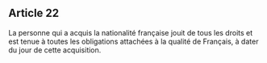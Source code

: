 Article 22
----
La personne qui a acquis la nationalité française jouit de tous les droits et
est tenue à toutes les obligations attachées à la qualité de Français, à dater
du jour de cette acquisition.
